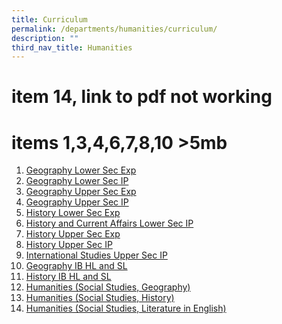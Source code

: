 ```yaml
---
title: Curriculum
permalink: /departments/humanities/curriculum/
description: ""
third_nav_title: Humanities
---
```


# item 14, link to pdf not working
# items 1,3,4,6,7,8,10 >5mb

1.  <a href="https://www.acsindep.moe.edu.sg/wp-content/uploads/2017/11/Geography-Lower-Sec-Exp.pdf" target="_blank">Geography Lower Sec Exp</a>
2.  <a href="/files/Our%20Departments/Humanities/Geography-Lower-Sec-IP.pdf" target="_blank">Geography Lower Sec IP</a>
3.  <a href="https://www.acsindep.moe.edu.sg/wp-content/uploads/2017/11/Geography-Core-Upper-Sec-Exp.pdf" target="_blank">Geography Upper Sec Exp</a>
4.  <a href="https://www.acsindep.moe.edu.sg/wp-content/uploads/2017/11/Geography-Upper-Sec-IP.pdf" target="_blank">Geography Upper Sec IP</a>
5.  <a href="/files/Our%20Departments/Humanities/Years-1-and-2-Express-history-2021.pdf" target="_blank">History Lower Sec Exp</a>
6.  <a href="https://www.acsindep.moe.edu.sg/wp-content/uploads/2017/11/History-and-Current-Affairs-Lower-Sec-IP.pdf" target="_blank">History and Current Affairs Lower Sec IP</a>
7.  <a href="https://www.acsindep.moe.edu.sg/wp-content/uploads/2017/11/History-Core-Upper-Sec-Exp.pdf" target="_blank">History Upper Sec Exp</a>
8.  <a href="https://www.acsindep.moe.edu.sg/wp-content/uploads/2017/11/History-Upper-Sec-IP.pdf" target="_blank">History Upper Sec IP</a>
9.  <a href="/files/Our%20Departments/Humanities/ISY3-Subject-Brochure-v2023.pdf" target="_blank">International Studies Upper Sec IP</a>
10.  <a href="https://www.acsindep.moe.edu.sg/wp-content/uploads/2022/02/IB-Geography-Brochure-2022-1.pdf" target="_blank">Geography IB HL and SL</a>
11.  <a href="/files/Our%20Departments/Humanities/IB-History-Brochure-2022-1.pdf" target="_blank">History IB HL and SL</a>
12.  <a href="/files/Our%20Departments/Humanities/Humanities-SS-Geo.pdf" target="_blank">Humanities (Social Studies, Geography)</a>
13.  <a href="/files/Our%20Departments/Humanities/Humanities-SS-and-History.pdf" target="_blank">Humanities (Social Studies, History)</a>
14.  <a href="https://www.acsindep.moe.edu.sg/uploads/2019/01/Humanities-SS-and-Literature.pdf" target="_blank">Humanities (Social Studies, Literature in English)</a>